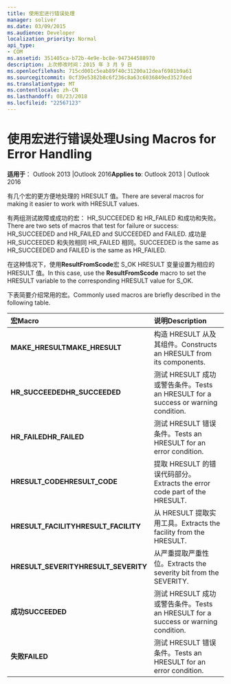 ```yaml
---
title: 使用宏进行错误处理
manager: soliver
ms.date: 03/09/2015
ms.audience: Developer
localization_priority: Normal
api_type:
- COM
ms.assetid: 351405ca-b72b-4e9e-bc8e-947344588970
description: 上次修改时间：2015 年 3 月 9 日
ms.openlocfilehash: 715cd001c5eab89f40c31200a12deaf6981b9a61
ms.sourcegitcommit: 0cf39e5382b8c6f236c8a63c6036849ed3527ded
ms.translationtype: MT
ms.contentlocale: zh-CN
ms.lasthandoff: 08/23/2018
ms.locfileid: "22567123"
---
```

# <a name="using-macros-for-error-handling"></a><span data-ttu-id="664a5-103">使用宏进行错误处理</span><span class="sxs-lookup"><span data-stu-id="664a5-103">Using Macros for Error Handling</span></span>

  
  
<span data-ttu-id="664a5-104">**适用于**： Outlook 2013 |Outlook 2016</span><span class="sxs-lookup"><span data-stu-id="664a5-104">**Applies to**: Outlook 2013 | Outlook 2016</span></span> 
  
<span data-ttu-id="664a5-105">有几个宏的更方便地处理的 HRESULT 值。</span><span class="sxs-lookup"><span data-stu-id="664a5-105">There are several macros for making it easier to work with HRESULT values.</span></span>
  
<span data-ttu-id="664a5-106">有两组测试故障或成功的宏： HR_SUCCEEDED 和 HR_FAILED 和成功和失败。</span><span class="sxs-lookup"><span data-stu-id="664a5-106">There are two sets of macros that test for failure or success: HR_SUCCEEDED and HR_FAILED and SUCCEEDED and FAILED.</span></span> <span data-ttu-id="664a5-107">成功是 HR_SUCCEEDED 和失败相同 HR_FAILED 相同。</span><span class="sxs-lookup"><span data-stu-id="664a5-107">SUCCEEDED is the same as HR_SUCCEEDED and FAILED is the same as HR_FAILED.</span></span>
  
<span data-ttu-id="664a5-108">在这种情况下，使用**ResultFromScode**宏 S_OK HRESULT 变量设置为相应的 HRESULT 值。</span><span class="sxs-lookup"><span data-stu-id="664a5-108">In this case, use the **ResultFromScode** macro to set the HRESULT variable to the corresponding HRESULT value for S_OK.</span></span> 
  
<span data-ttu-id="664a5-109">下表简要介绍常用的宏。</span><span class="sxs-lookup"><span data-stu-id="664a5-109">Commonly used macros are briefly described in the following table.</span></span>
  
|<span data-ttu-id="664a5-110">**宏**</span><span class="sxs-lookup"><span data-stu-id="664a5-110">**Macro**</span></span>|<span data-ttu-id="664a5-111">**说明**</span><span class="sxs-lookup"><span data-stu-id="664a5-111">**Description**</span></span>|
|:-----|:-----|
|<span data-ttu-id="664a5-112">**MAKE_HRESULT**</span><span class="sxs-lookup"><span data-stu-id="664a5-112">**MAKE_HRESULT**</span></span> <br/> |<span data-ttu-id="664a5-113">构造 HRESULT 从及其组件。</span><span class="sxs-lookup"><span data-stu-id="664a5-113">Constructs an HRESULT from its components.</span></span>  <br/> |
|<span data-ttu-id="664a5-114">**HR_SUCCEEDED**</span><span class="sxs-lookup"><span data-stu-id="664a5-114">**HR_SUCCEEDED**</span></span> <br/> |<span data-ttu-id="664a5-115">测试 HRESULT 成功或警告条件。</span><span class="sxs-lookup"><span data-stu-id="664a5-115">Tests an HRESULT for a success or warning condition.</span></span>  <br/> |
|<span data-ttu-id="664a5-116">**HR_FAILED**</span><span class="sxs-lookup"><span data-stu-id="664a5-116">**HR_FAILED**</span></span> <br/> |<span data-ttu-id="664a5-117">测试 HRESULT 错误条件。</span><span class="sxs-lookup"><span data-stu-id="664a5-117">Tests an HRESULT for an error condition.</span></span>  <br/> |
|<span data-ttu-id="664a5-118">**HRESULT_CODE**</span><span class="sxs-lookup"><span data-stu-id="664a5-118">**HRESULT_CODE**</span></span> <br/> |<span data-ttu-id="664a5-119">提取 HRESULT 的错误代码部分。</span><span class="sxs-lookup"><span data-stu-id="664a5-119">Extracts the error code part of the HRESULT.</span></span>  <br/> |
|<span data-ttu-id="664a5-120">**HRESULT_FACILITY**</span><span class="sxs-lookup"><span data-stu-id="664a5-120">**HRESULT_FACILITY**</span></span> <br/> |<span data-ttu-id="664a5-121">从 HRESULT 提取实用工具。</span><span class="sxs-lookup"><span data-stu-id="664a5-121">Extracts the facility from the HRESULT.</span></span>  <br/> |
|<span data-ttu-id="664a5-122">**HRESULT_SEVERITY**</span><span class="sxs-lookup"><span data-stu-id="664a5-122">**HRESULT_SEVERITY**</span></span> <br/> |<span data-ttu-id="664a5-123">从严重提取严重性位。</span><span class="sxs-lookup"><span data-stu-id="664a5-123">Extracts the severity bit from the SEVERITY.</span></span>  <br/> |
|<span data-ttu-id="664a5-124">**成功**</span><span class="sxs-lookup"><span data-stu-id="664a5-124">**SUCCEEDED**</span></span> <br/> |<span data-ttu-id="664a5-125">测试 HRESULT 成功或警告条件。</span><span class="sxs-lookup"><span data-stu-id="664a5-125">Tests an HRESULT for a success or warning condition.</span></span>  <br/> |
|<span data-ttu-id="664a5-126">**失败**</span><span class="sxs-lookup"><span data-stu-id="664a5-126">**FAILED**</span></span> <br/> |<span data-ttu-id="664a5-127">测试 HRESULT 错误条件。</span><span class="sxs-lookup"><span data-stu-id="664a5-127">Tests an HRESULT for an error condition.</span></span>  <br/> |
   


